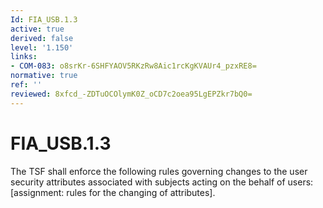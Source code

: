 ```yaml
---
Id: FIA_USB.1.3
active: true
derived: false
level: '1.150'
links:
- COM-083: o8srKr-6SHFYAOV5RKzRw8Aic1rcKgKVAUr4_pzxRE8=
normative: true
ref: ''
reviewed: 8xfcd_-ZDTuOCOlymK0Z_oCD7c2oea95LgEPZkr7bQ0=
---
```


# FIA_USB.1.3

The TSF shall enforce the following rules governing changes to the user security attributes associated with subjects acting on the behalf of users: [assignment: rules for the changing of attributes].